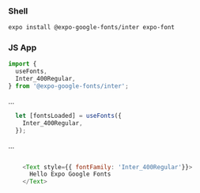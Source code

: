 ### Shell
```sh
expo install @expo-google-fonts/inter expo-font
```

### JS App
```js
import {
  useFonts,
  Inter_400Regular,
} from '@expo-google-fonts/inter';
```
...

```js
  let [fontsLoaded] = useFonts({
    Inter_400Regular,
  });
```
...

```js

    <Text style={{ fontFamily: 'Inter_400Regular'}}>
      Hello Expo Google Fonts
    </Text>

```